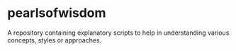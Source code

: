 # pearlsofwisdom
A repository containing explanatory scripts to help in understanding various concepts, styles or approaches.
